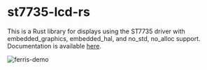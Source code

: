 # st7735-lcd-rs

This is a Rust library for displays using the ST7735 driver with embedded_graphics, embedded_hal, and no_std, no_alloc support. Documentation is available [here](https://docs.rs/st7735-lcd).

![ferris-demo](https://i.imgur.com/T1086fn.jpg)
